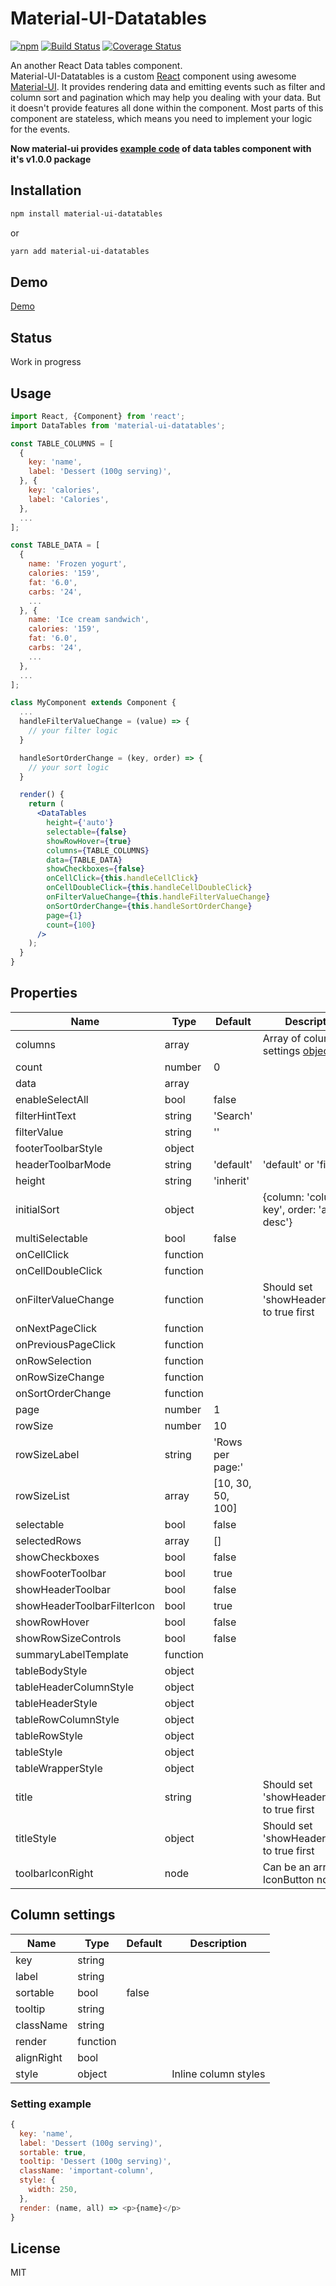 # Material-UI-Datatables

[![npm](https://img.shields.io/npm/v/material-ui-datatables.svg?style=flat-square)](https://www.npmjs.com/package/material-ui-datatables)
[![Build Status](https://img.shields.io/travis/hyojin/material-ui-datatables/master.svg?style=flat-square)](https://travis-ci.org/hyojin/material-ui-datatables)
[![Coverage Status](https://img.shields.io/coveralls/hyojin/material-ui-datatables/master.svg?style=flat-square)](https://coveralls.io/github/hyojin/material-ui-datatables?branch=master)

An another React Data tables component.  
Material-UI-Datatables is a custom [React](https://facebook.github.io/react/) component using awesome [Material-UI](http://www.material-ui.com/). It provides rendering data and emitting events
 such as filter and column sort and pagination which may help you dealing with your data. But it doesn't provide features all done within the component. Most parts of this component are stateless, which means you need to implement your logic for the events.

**Now material-ui provides [example code](https://material-ui-1dab0.firebaseapp.com/demos/tables/) of data tables component with it's v1.0.0 package**

## Installation
```sh
npm install material-ui-datatables
```
or
```sh
yarn add material-ui-datatables
```

## Demo
[Demo](https://hyojin.github.io/material-ui-datatables/)

## Status
Work in progress

## Usage
```jsx
import React, {Component} from 'react';
import DataTables from 'material-ui-datatables';

const TABLE_COLUMNS = [
  {
    key: 'name',
    label: 'Dessert (100g serving)',
  }, {
    key: 'calories',
    label: 'Calories',
  },
  ...
];

const TABLE_DATA = [
  {
    name: 'Frozen yogurt',
    calories: '159',
    fat: '6.0',
    carbs: '24',
    ...
  }, {
    name: 'Ice cream sandwich',
    calories: '159',
    fat: '6.0',
    carbs: '24',
    ...
  },
  ...
];

class MyComponent extends Component {
  ...
  handleFilterValueChange = (value) => {
    // your filter logic
  }

  handleSortOrderChange = (key, order) => {
    // your sort logic
  }

  render() {
    return (
      <DataTables
        height={'auto'}
        selectable={false}
        showRowHover={true}
        columns={TABLE_COLUMNS}
        data={TABLE_DATA}
        showCheckboxes={false}
        onCellClick={this.handleCellClick}
        onCellDoubleClick={this.handleCellDoubleClick}
        onFilterValueChange={this.handleFilterValueChange}
        onSortOrderChange={this.handleSortOrderChange}
        page={1}
        count={100}
      />
    );
  }
}
```

## Properties
| Name                 | Type      | Default           | Description                                  |
|----------------------|-----------|-------------------|----------------------------------------------|
| columns              | array     |                   | Array of column settings [object](https://github.com/hyojin/material-ui-datatables#column-settings) |
| count                | number    | 0                 |                                              |
| data                 | array     |                   |                                              |
| enableSelectAll      | bool      | false             |                                              |
| filterHintText       | string    | 'Search'          |                                              |
| filterValue          | string    | ''                |                                              |
| footerToolbarStyle   | object    |                   |                                              |
| headerToolbarMode    | string    | 'default'         | 'default' or 'filter'                        |
| height               | string    | 'inherit'         |                                              |
| initialSort          | object    |                   | {column: 'column key', order: 'asc or desc'} |
| multiSelectable      | bool      | false             |                                              |
| onCellClick          | function  |                   |                                              |
| onCellDoubleClick    | function  |                   |                                              |
| onFilterValueChange  | function  |                   | Should set 'showHeaderToolbar' to true first |
| onNextPageClick      | function  |                   |                                              |
| onPreviousPageClick  | function  |                   |                                              |
| onRowSelection       | function  |                   |                                              |
| onRowSizeChange      | function  |                   |                                              |
| onSortOrderChange    | function  |                   |                                              |
| page                 | number    | 1                 |                                              |
| rowSize              | number    | 10                |                                              |
| rowSizeLabel         | string    | 'Rows per page:'  |                                              |
| rowSizeList          | array     | [10, 30, 50, 100] |                                              |
| selectable           | bool      | false             |                                              |
| selectedRows         | array     | []                |                                              |
| showCheckboxes       | bool      | false             |                                              |
| showFooterToolbar    | bool      | true              |                                              |
| showHeaderToolbar    | bool      | false             |                                              |
| showHeaderToolbarFilterIcon | bool | true            |                                              |
| showRowHover         | bool      | false             |                                              |
| showRowSizeControls  | bool      | false             |                                              |
| summaryLabelTemplate | function  |                   |                                              |
| tableBodyStyle       | object    |                   |                                              |
| tableHeaderColumnStyle | object  |                   |                                              |
| tableHeaderStyle     | object    |                   |                                              |
| tableRowColumnStyle  | object    |                   |                                              |
| tableRowStyle        | object    |                   |                                              |
| tableStyle           | object    |                   |                                              |
| tableWrapperStyle    | object    |                   |                                              |
| title                | string    |                   | Should set 'showHeaderToolbar' to true first |
| titleStyle           | object    |                   | Should set 'showHeaderToolbar' to true first |
| toolbarIconRight     | node      |                   | Can be an array of IconButton nodes          |

## Column settings
| Name                 | Type      | Default           | Description                                  |
|----------------------|-----------|-------------------|----------------------------------------------|
| key                  | string    |                   |                                              |
| label                | string    |                   |                                              |
| sortable             | bool      | false             |                                              |
| tooltip              | string    |                   |                                              |
| className            | string    |                   |                                              |
| render               | function  |                   |                                              |
| alignRight           | bool      |                   |                                              |
| style                | object    |                   | Inline column styles                         |

### Setting example
```javascript
{
  key: 'name',
  label: 'Dessert (100g serving)',
  sortable: true,
  tooltip: 'Dessert (100g serving)',
  className: 'important-column',
  style: {
    width: 250,
  },
  render: (name, all) => <p>{name}</p>
}
```

## License
MIT
